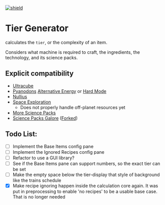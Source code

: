 [![shield](https://img.shields.io/badge/Crowdin-Translate-brightgreen)](https://crowdin.com/project/factorio-mods-localization)

# Tier Generator
calculates the `tier`, or the complexity of an item.

Considers what machine is required to craft, the ingredients, the technology, and its science packs.

## Explicit compatibility
- [Ultracube](https://mods.factorio.com/mod/Ultracube)
- [Pyanodons](https://mods.factorio.com/mod/pypostprocessing) [Alternative Energy](https://mods.factorio.com/mod/pyalternativeenergy) or [Hard Mode](https://mods.factorio.com/mod/pyhardmode)
- [Nullius](https://mods.factorio.com/mod/nullius)
- [Space Exploration](https://mods.factorio.com/mod/space-exploration)
	- Does not properly handle off-planet resources yet
- [More Science Packs](https://mods.factorio.com/mod/MoreSciencePacks-for1_1)
- [Science Packs Galore](https://mods.factorio.com/mod/SciencePackGalore) ([Forked](https://mods.factorio.com/mod/SciencePackGaloreForked))


## Todo List:
- [ ] Implement the Base Items config pane
- [ ] Implement the Ignored Recipes config pane
- [ ] Refactor to use a GUI library?
- [ ] See if the Base Items pane can support numbers, so the exact tier can be set
- [ ] Make the empty space below the tier-display that style of background like the trains schedule
- [x] Make recipe ignoring happen inside the calculation core again. It was put in preprocessing to enable 'no recipes' to be a usable base case. That is no longer needed